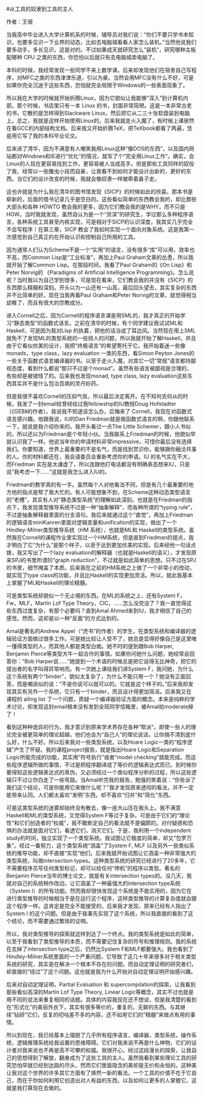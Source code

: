 #从工具的奴隶到工具的主人

作者：王垠

当我高中毕业进入大学计算机系的时候，辅导员对我们说：“你们不要只学书本知识，也要多见识一下业界的动态，比如去电脑城看看人家怎么装机。”当然他说我们要多动手，多长见识，这是对的。不过如果成天就研究怎么“装机”，研究哪种主板配哪种 CPU 之类的东西，你恐怕以后就只有去电脑城卖电脑了。

本科的时候，我经常发现一些同学不来上数学课。后来却发现他们在宿舍自己写程序，对MFC之类的东西津津乐道，引以为豪。当然会用MFC没有什么不好，可是如果你完全沉迷于这些东西，恐怕就完全局限于Windows的一些表面现象了。

所以我在大学的时候就开始折腾Linux，因为它貌似让我能够“深入”到计算机内部。那个时候，书店里只有一本 Linux 的书，封面非常简陋。这是一本非常古老的书，它教的是怎样得到Slackware Linux，然后把它从二三十张软盘装到电脑上。总之，我就是这样开始使用Linux的。后来我就走火入魔了，有时候上课居然在看GCC的内部结构文档。后来我又开始折腾TeX，把TeXbook都看了两遍，恁是用它写了我的本科毕业论文。

后来进了清华，因为不满意有人嘲笑我用Linux这种“像DOS的东西”，以及国内网站都对Windows和IE进行“优化”的情况，就写了个“完全用Linux工作”。确实，会Linux的人现在更容易找到工作，更容易被人当成高手。但是那些工具同样的奴役了我，经常以一些雕虫小技而自豪，让我看不到如何才能设计出新的，更好的东西。当它们的设计改变的时候，我就会像奴隶一样被牵着鼻子走。

这也许就是为什么我在清华的图书馆发现《SICP》的时候如此的欣喜。那本书是崭新的，后面的借书记录几乎是空白的。这些看似简单的东西教会我的，却比那些大部头和各种 HOWTO 教会我的更多，因为它们教会我的是WHY，而不只是HOW。当时我就发现，虽然自认为是一个“资深”的研究生，学过那么多种程序语言，各种系统工具甚至内核实现，可是相对于SICP的认识深度，我其实几乎完全不会写程序！在第三章，SICP 教会了我如何实现一个面向对象系统。这是我第一次感觉到自己真正的在开始认识和控制自己所用的工具。

因为通常人们认为Scheme不是一个“实用”的语言，没有很多“库”可以用，效率也不高，而Common Lisp是“工业标准”，再加上Paul Graham文章的怂恿，所以我就开始了解Common Lisp。在那段时间，我看了Paul Graham的《On Lisp》和Peter Norvig的 《Paradigms of Artificial Intelligence Programming》。怎么说呢？当时我以为自己学到很多，可是现在看来，它们教会我的并没有《SICP》的东西那么精髓和深刻。开头以为一山还有一山高，最后回头望去，其实复杂的东西并不比简单的好。现在当我再看Paul Graham和Peter Norvig的文章，就觉得相当幼稚了，而且有很大的宗教成分。

进入Cornell之后，因为Cornell的程序语言课是用SML的，我才真正的开始学习“静态类型”的函数式语言。之前在清华的时候，有个同学建议我试试ML和Haskell，可是因为我对Lisp 的执着，把他的话当成了耳边风。当然现在用上SML就免不了发现ML的类型系统的一些挠人的问题，所以我就开始了解Haskell，并且由于它看似优美的设计，我把“终极语言”的希望寄托于它。我开始着迷一些像monads，type class，lazy evaluation 一类的东西，看Simon Peyton Jones的一些关于函数式语言编译器的书。以至于走火入魔，对其它一切“常规”语言都持鄙视态度，看到什么都说“那只不过是个monad”。虽然有些语言被鄙视是合理的，有些却是被错怪了的。后来我也发现monad, type class, lazy evaluation这些东西其实并不是什么包治百病的灵丹妙药。

但是我很不喜欢Cornell的压抑气氛，所以最后决定离开。在不知何去何从的时候，我发了一封email给曾经给过我fellowship的IU教授Doug Hofstadter（《GEB》的作者）。我说我不知道该怎么办，后悔来了 Cornell，我现在对函数式语言感兴趣。他跟我说，IU的Dan Friedman就是做函数式语言的啊，你跟他联系一下，就说是我介绍你来的。我开头看过一点The Little Schemer，跟小人书似的，所以还以为Friedman是个年轻小伙。当我联系上Friedman的时候，他貌似早就认识我了一样。他说当年你的申请材料非常impressive，可惜你最后没有选择我们。你要知道，世界上最重要的不是名气，而是找到赏识你，能够跟你融洽共事的人。你的材料都还在，我会请委员会重新考虑你的申请。IU 的名气实在不大，而Friedman 实在是太谦虚了，所以连跟他打电话都没有明确表态想来IU，只是说“我考虑一下……”这就是我怎么进入IU的。

Friedman的教学真的有一手。虽然每个人对他看法不同，但是有几个最重要的地方他的指点是帮了我大忙的。有人可能想象不到，在Scheme这种动态类型语言的“老槽”，其实有人对“静态类型系统”的理解如此深刻。也就是在Friedman的指点下，我发现类型推导系统不过是一种“抽象解释”，而各种所谓的“typing rule”，不过是抽象解释器里面的分支语句。我后来就通过这个“直觉”，再加上Friedman的逻辑语言miniKanren里面对逻辑变量和unification的实现，做出了一个Hindley-Milner类型推导系统（HM 系统），也就是ML和 Haskell的类型系统。虽然我在Cornell的课程作业里实现过一个HM系统，但是直到Friedman的提点，我才明白了它“为什么”是那个样子，以至于达到更加优美的实现。后来经他一句话点拨，我又写出了一个lazy evaluation的解释器（也就是Haskell的语义），才发现原来SPJ的书里所谓的“graph reduction”，不过就是如此简单的思想。只不过在SPJ的书里，细节掩盖了本质。后来我在之前的HM系统之上做了一个非常小的改动，就实现了type class的功能，并且比Haskell的实现更加灵活。所以，就此我基本上掌握了ML和Haskell的理论精髓。

可是类型系统却貌似一个无止境的东西。在ML的系统之上，还有System F，Fw，MLF，Martin Lof Type Theory，CIC，……怎么没完没了？我一直觉得这些东西过度复杂，有那个必要吗？直到Amal Ahmed来到IU，我才相信了自己的感觉。然而，这却是以一种“反面”的方式达到的。

Amal是著名的Andrew Appel（“虎书”的作者）的学生，在类型系统和编译器的逻辑验证方面做过很多工作。可是她比较让人受不了，她总是显得好像自己是这里唯一懂得类型的人，而其他人都是类型白痴。她不时的提到跟Bob Harper, Benjamin Pierce等类型大牛一起合作的事情。如果你问她什么问题，她经常会回答你：“Bob Harper说……”她提到一个术语的时候总是把它说得无比神奇，把它的提出者的名字叫得异常响亮。有一次她上课给我们讲System F，我问她，为什么这个系统有两个“binder”，貌似太复杂了，为什么不能只用一个？她没有正面回答，而是嘲讽似的说：“不是你说可以就可以的。它就是这个样子的。”后来我却发现其实有另外一个系统，它只有一个binder，而且设计得更加简洁。后来我又在课程的 ailing list 了一个问题，质疑一个编译器验证方面的概念。本来是纯粹的学术讨论，却发现这封email根本没有发到全班同学信箱里，被Amal给moderate掉了！

看到这种种诡异的行为，我才意识到原来学术界存在各种“帮派”。即使一些人的理论完全被更简单的理论超越，他们也会为“自己人”的理论说话，让你搞不清到底什么好，什么不好。所以后来我对一些类型系统，以及Hoare Logic一类的“程序逻辑”产生了怀疑。我的课程project报告，就是指出Hoare Logic和Separation Logic所能完成的功能，其实用“符号执行”或者“model checking”就能完成。而这些程序逻辑所做的事情，不过是把程序翻译成了等价的逻辑表达式而已。到时候你要得知这些逻辑表达式的真伪，又必须经过一个类似程序分析的过程，所以这些逻辑只不过让你白走了一些弯路。当Amal听完我的报告，勉强的笑着说：“你告诉了我们这个结论，可是你能用它来做什么呢？”我才发现原来透彻的看法，并不一定能带来认同。人们都太喜欢“发明”东西，却不喜欢“归并”和“简化”东西。

可是这类型系统的迷雾却始终没有散去，像一座大山压在我头上。我不满意Haskell和ML的类型系统，又觉得System F等过于复杂。可是由于它们的“理论性”和它们创造者的“权威”，我不敢断定自己的看法就不是偏颇的。对付疑惑和恐惧的办法就是面对它们，看透它们，消灭它们。于是，我利用一个independent study的时间，独立实现了一个类型系统。我试图让它极度的简单，却又“包罗万象”。经过一番努力，这个类型系统“涵盖”了System F, MLF 以及另外一些类似系统的推导功能，却不直接“实现”他们。后来我就开始试图让它涵盖一种非常强大的类型系统，叫做intersection types。这种类型系统的研究已经进行了20多年，它不需要程序员写任何类型标记，却可以给任何“停机”的程序以类型。著名的Benjamin Pierce当年的博士论文，就是有关intersection types的。没几天，我就对自己的系统稍作改动，让它涵盖了一种最强大的intersection type系统（System I）的所有功能。然而我却很快发现这个系统是不能实用的，因为它在进行类型推导的时候相当于是在运行这个程序，这样类型推导的计算复杂度就会跟这个程序一样。这肯定是完全不能接受的。后来我才发现，原来已经有人指出了 System I 的这个问题。但是由于我事先实现了这个系统，所以我直接的看到了这个结论，而不需要通过繁琐的证明。

所以，我对类型推导的探索就这样到达了一个终点。我的类型系统是如此的简单，以至于我看到了类型推导的本质，而不需要记住复杂的符号和推理规则。我的系统在去掉了intersection type之后，仍然比System F和MLF都要强大。我也看到了Hindley-Milner系统里面的一个严重问题，它导致了这几十年来很多对于相关类型系统的研究，其实是在解决一个根本不存在的问题。而自动定理证明的研究者们，却直接的“绕过”了这个问题。这也就是我为什么开始对自动定理证明开始感兴趣。

后来对自动定理证明，Partial Evaluation 和 supercompilation的探索，让我看到那些看似高深的Martin Lof Type Theory, Linear Logic等概念，其实不过也就是用不同的说法来重复相同的话题。具体的内容我现在还不想谈，但是我清楚的看到在“形式化”的美丽外衣下，其实有很多等价的，重复的，无聊的东西。与其继续“钻研”它们，反复的叨咕差不多的内容，还不如用它们的“精髓”来做点有用的事情。

所以到现在，我已经基本上摆脱了几乎所有程序语言，编译器，类型系统，操作系统，逻辑推理系统给我设置的思维障碍。它们对我来说不再是什么神物，它们的设计者对我来说也不再是高不可攀的权威。我很开心，经过这段漫长的探索，让我自己的思想得到了解放，翻身成为了这些工具的主人。虽然我看到某些理论工具的研究恐怕早就已经到达路的尽头，然而它们里面隐含的美却是无价和永恒的。这种美让我对这个世界的许多其它方面有了焕然一新的看法。一个工具的价值不在于它自己，而在于你如何利用它创造出对人有益的东西，以及如何让更多的人掌握它。这就是我打算现在去做的。

